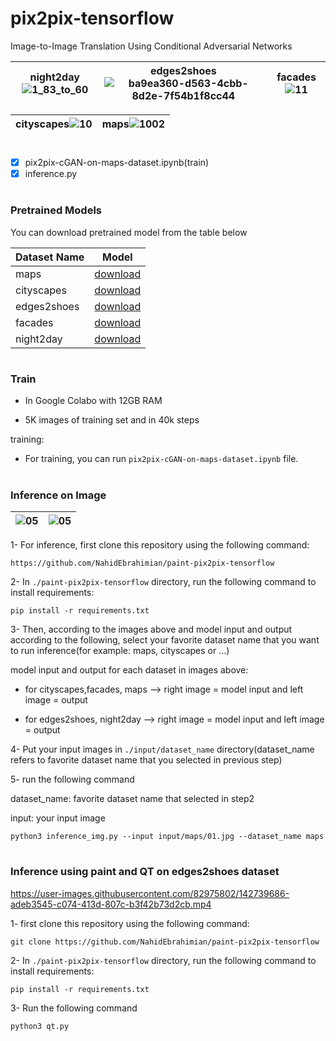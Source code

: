# pix2pix-tensorflow
Image-to-Image Translation Using Conditional Adversarial Networks

|night2day![1_83_to_60](https://user-images.githubusercontent.com/82975802/140188194-9168b7a0-c83a-467e-b26a-2dad7868a235.jpg)|edges2shoes![ba9ea360-d563-4cbb-8d2e-7f54b1f8cc44](https://user-images.githubusercontent.com/82975802/140188431-16737fc6-3d02-4d7a-b0f5-4f228cb6f467.jpeg)|facades![11](https://user-images.githubusercontent.com/82975802/140188508-3b505b02-dbc2-4826-a0f4-37727502b4b7.jpg)|
| ------------- | ------------- | ------------- |

| cityscapes![10](https://user-images.githubusercontent.com/82975802/140188577-c6936293-9a7f-4301-8e93-79cc08b9525c.jpg)|maps![1002](https://user-images.githubusercontent.com/82975802/140189945-fd63e667-093d-48be-abab-69526bb8df88.jpg)|
| ------------- | ------------- |

#

- [x] pix2pix-cGAN-on-maps-dataset.ipynb(train)
- [x] inference.py

#
### Pretrained Models

You can download pretrained model from the table below 

| Dataset Name  | Model |
| ------------- | ------------- |
|maps|[download]( https://drive.google.com/file/d/1-aGQ78qFieai5CkBiUhz3Hw1b-EudpO4/view?usp=sharing)|
|cityscapes|[download]( https://drive.google.com/file/d/1-EMn9piSvsYnLnlcH1HyODeyqbC9FjRb/view?usp=sharing)      |
|edges2shoes|[download]( https://drive.google.com/file/d/1-XypWpkrefi-rmRRXFDHbvHWAyADDvqc/view?usp=sharing)     |
|facades|[download]( https://drive.google.com/file/d/1-r1C9hrm0rDo9h7odbjc85SIbxbFitaz/view?usp=sharing)     |
|night2day|[download]( https://drive.google.com/file/d/1-Yex8Ujb7fDW_SGYR_yrhK9Tu3GykrCy/view?usp=sharing)      |

#

### Train

- In Google Colabo with 12GB RAM

- 5K images of training set and in 40k steps
 
training:

- For training, you can run `pix2pix-cGAN-on-maps-dataset.ipynb` file.

#

### Inference on Image

| ![05](https://user-images.githubusercontent.com/82975802/142739384-f3b4e211-da93-4c2f-a9d5-cf8f760abd40.jpg)|![05](https://user-images.githubusercontent.com/82975802/142739393-11eabbe9-2001-4e59-ab1a-ed1cd6902ce4.jpg)|
| ------------- | ------------- |

1- For inference, first clone this repository using the following command:

```
https://github.com/NahidEbrahimian/paint-pix2pix-tensorflow
```

2- In `./paint-pix2pix-tensorflow` directory, run the following command to install requirements:

```
pip install -r requirements.txt
```

3- Then, according to the images above and model input and output according to the following, select your favorite dataset name that you want to run inference(for example: maps, cityscapes or ...)
  
model input and output for each dataset in images above:

- for cityscapes,facades, maps --> right image = model input and left image = output

- for edges2shoes, night2day --> right image = model input and left image = output

4- Put your input images in `./input/dataset_name` directory(dataset_name refers to favorite dataset name that you selected in previous step)

5- run the following command

dataset_name: favorite dataset name that selected in step2

input: your input image

```
python3 inference_img.py --input input/maps/01.jpg --dataset_name maps

```
#

### Inference using paint and QT on edges2shoes dataset

https://user-images.githubusercontent.com/82975802/142739686-adeb3545-c074-413d-807c-b3f42b73d2cb.mp4

1- first clone this repository using the following command:

```
git clone https://github.com/NahidEbrahimian/paint-pix2pix-tensorflow
```

2- In `./paint-pix2pix-tensorflow` directory, run the following command to install requirements:

```
pip install -r requirements.txt
```

3- Run the following command

```
python3 qt.py

```
